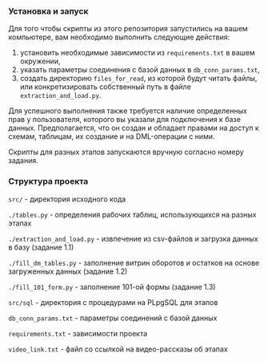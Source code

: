 ### Установка и запуск

Для того чтобы скрипты из этого репозитория запустились на вашем компьютере, вам необходимо выполнить следующие действия:
1. установить необходимые зависимости из ```requirements.txt``` в вашем окружении,
2. указать параметры соединения с базой данных в ```db_conn_params.txt```,
3. создать директорию ```files_for_read```, из которой будут читать файлы, или конкретизировать собственный путь в файле ```extraction_and_load.py```.

Для успешного выполнения также требуется наличие определенных прав у пользователя, которого вы указали для подключения к базе данных. Предполагается, что он создан и обладает правами на доступ к схемам, таблицам, их создание и на DML-операции с ними. 

Скрипты для разных этапов запускаются вручную согласно номеру задания.

### Структура проекта

```src/``` - директория исходного кода

```./tables.py``` - определения рабочих таблиц, использующихся на разных этапах

```./extraction_and_load.py``` - извлечение из csv-файлов и загрузка данных в базу (задание 1.1)

```./fill_dm_tables.py``` - заполнение витрин оборотов и остатков на основе загруженных данных (задание 1.2)

```./fill_101_form.py``` - заполнение 101-ой формы (задание 1.3)

```src/sql``` - директория с процедурами на PLpgSQL для этапов

```db_conn_params.txt``` - параметры соединений с базой данных

```requirements.txt``` - зависимости проекта

```video_link.txt``` - файл со ссылкой на видео-рассказы об этапах